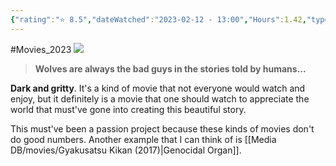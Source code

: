 ```yaml
---
{"rating":"⭐ 8.5","dateWatched":"2023-02-12 - 13:00","Hours":1.42,"type":"movie","subType":"movie","title":"Jin-Rou","englishTitle":"Jin-Roh: The Wolf Brigade","year":2000,"dataSource":"MALAPI","url":"https://myanimelist.net/anime/570/Jin-Rou","id":570,"genres":["Award Winning","Drama","Romance"],"producer":"Production I.G","duration":"1 hr 42 min","onlineRating":7.78,"actors":null,"image":"https://cdn.myanimelist.net/images/anime/1323/103343.jpg","released":true,"streamingServices":["Crunchyroll"],"premiere":"03/06/2000","watched":false,"lastWatched":"2023-02-12","personalRating":0,"tags":["mediaDB/tv/movie"],"dg-publish":true,"permalink":"/media-db/movies/jin-roh-the-wolf-brigade-2000/","dgPassFrontmatter":true,"noteIcon":"1","created":"2023-11-14T21:08:36.005+05:30","updated":"2023-12-10T20:49:09.081+05:30"}
---
```


#Movies_2023 
<img src="https://cdn.myanimelist.net/images/anime/1323/103343.jpg">

 > **Wolves are always the bad guys in the stories told by humans...**

**Dark and gritty**. It's a kind of movie that not everyone would watch and enjoy, but it definitely is a movie that one should watch to appreciate the world that must've gone into creating this beautiful story.

This must've been a passion project because these kinds of movies don't do good numbers. Another example that I can think of is [[Media DB/movies/Gyakusatsu Kikan (2017)\|Genocidal Organ]].